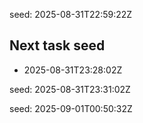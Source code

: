 
seed: 2025-08-31T22:59:22Z

## Next task seed
- 2025-08-31T23:28:02Z

seed: 2025-08-31T23:31:02Z

seed: 2025-09-01T00:50:32Z
